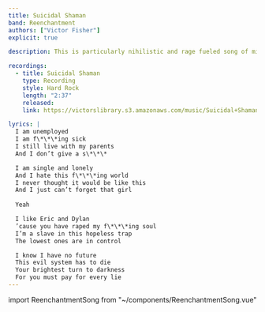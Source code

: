 ```yaml
---
title: Suicidal Shaman
band: Reenchantment
authors: ["Victor Fisher"]
explicit: true

description: This is particularly nihilistic and rage fueled song of mine.

recordings:
  - title: Suicidal Shaman
    type: Recording
    style: Hard Rock
    length: "2:37"
    released: 
    link: https://victorslibrary.s3.amazonaws.com/music/Suicidal+Shaman/Suicidal+Shaman.mp3

lyrics: |
  I am unemployed
  I am f\*\*\*ing sick
  I still live with my parents
  And I don’t give a s\*\*\*

  I am single and lonely
  And I hate this f\*\*\*ing world
  I never thought it would be like this
  And I just can’t forget that girl
  
  Yeah

  I like Eric and Dylan
  ’cause you have raped my f\*\*\*ing soul
  I’m a slave in this hopeless trap
  The lowest ones are in control

  I know I have no future
  This evil system has to die
  Your brightest turn to darkness
  For you must pay for every lie
---
```


import ReenchantmentSong from "~/components/ReenchantmentSong.vue"

<ReenchantmentSong :songData="$frontmatter" />